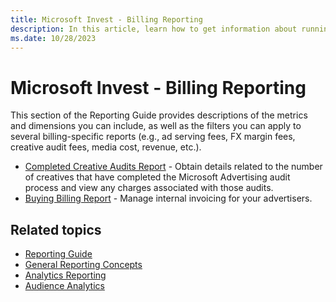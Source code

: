 ```yaml
---
title: Microsoft Invest - Billing Reporting
description: In this article, learn how to get information about running reports for billing and invoicing purposes.
ms.date: 10/28/2023
---
```


# Microsoft Invest - Billing Reporting

This section of the Reporting Guide provides descriptions of the metrics and dimensions you can include, as well as the filters you can apply to several billing-specific reports (e.g., ad serving fees, FX margin fees, creative audit fees, media cost, revenue, etc.).

- [Completed Creative Audits Report](completed-creative-audits-report.md) - Obtain details related to the number of creatives that have completed the Microsoft Advertising audit process and view any charges associated with those audits.
- [Buying Billing Report](buying-billing-report.md) - Manage internal invoicing for your advertisers.

## Related topics

- [Reporting Guide](reporting-guide.md)
- [General Reporting Concepts](general-reporting-concepts.md)
- [Analytics Reporting](analytics-reporting.md)
- [Audience Analytics](audience-analytics.md)

